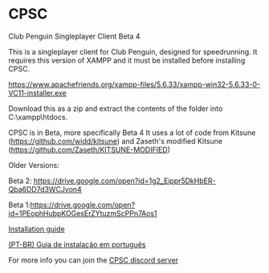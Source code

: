 # CPSC
Club Penguin Singleplayer Client Beta 4

This is a singleplayer client for Club Penguin, designed for speedrunning.
It requires this version of XAMPP and it must be installed before installing CPSC.


https://www.apachefriends.org/xampp-files/5.6.33/xampp-win32-5.6.33-0-VC11-installer.exe


Download this as a zip and extract the contents of the folder into C:\xampp\htdocs.



CPSC is in Beta, more specifically Beta 4
It uses a lot of code from Kitsune (https://github.com/widd/kitsune) and Zaseth's modified Kitsune (https://github.com/Zaseth/KITSUNE-MODIFIED)


Older Versions:


Beta 2: https://drive.google.com/open?id=1g2_Eippr5DkHbER-Qba6DD7d3WCJvon4


Beta 1:https://drive.google.com/open?id=1PEophHubpKOGesErZYtuzmScPPn7Aos1

[Installation guide](https://docs.google.com/document/d/1jd32zcQCenYxdTQTC2gtdsRHlQTuhGpfNy6a_izKJic/edit?usp=sharing)

[(PT-BR) Guia de instalação em português](https://docs.google.com/document/d/1QgZSH750l1DzHLfvZ5LEdIJO4wxiGeZ_Cy589qsM9eo/edit?usp=sharing)

For more info you can join the [CPSC discord server](https://discord.gg/tGDZeyK)
